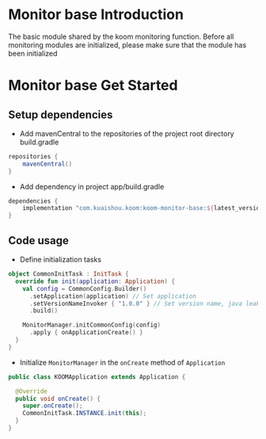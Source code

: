 # Monitor base Introduction

The basic module shared by the koom monitoring function. Before all monitoring modules are
initialized, please make sure that the module has been initialized

# Monitor base Get Started

## Setup dependencies

- Add mavenCentral to the repositories of the project root directory build.gradle

```groovy
repositories {
    mavenCentral()
}
```

- Add dependency in project app/build.gradle

```groovy
dependencies {
    implementation "com.kuaishou.koom:koom-monitor-base:${latest_version}"
}
```

## Code usage

- Define initialization tasks

```kotlin
object CommonInitTask : InitTask {
  override fun init(application: Application) {
    val config = CommonConfig.Builder()
      .setApplication(application) // Set application
      .setVersionNameInvoker { "1.0.0" } // Set version name, java leak feature use it
      .build()

    MonitorManager.initCommonConfig(config)
      .apply { onApplicationCreate() }
  }
}
```

- Initialize `MonitorManager` in the `onCreate` method of `Application`

```java
public class KOOMApplication extends Application {

  @Override
  public void onCreate() {
    super.onCreate();
    CommonInitTask.INSTANCE.init(this);
  }
}
```